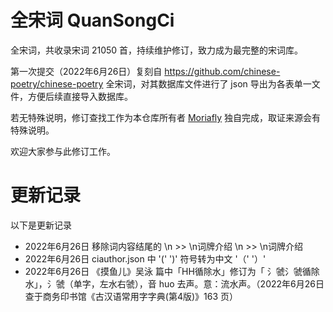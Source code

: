 # 全宋词 QuanSongCi

全宋词，共收录宋词 21050 首，持续维护修订，致力成为最完整的宋词库。

第一次提交（2022年6月26日）复刻自 https://github.com/chinese-poetry/chinese-poetry 全宋词，对其数据库文件进行了 json 导出为各表单一文件，方便后续直接导入数据库。

若无特殊说明，修订查找工作为本仓库所有者 [Moriafly](https://github.com/Moriafly) 独自完成，取证来源会有特殊说明。

欢迎大家参与此修订工作。

# 更新记录



以下是更新记录

- 2022年6月26日 移除词内容结尾的 \n >> \n词牌介绍 \n >> \n词牌介绍
- 2022年6月26日 ciauthor.json 中 '(' ')' 符号转为中文 '（' '）'
- 2022年6月26日 《摸鱼儿》吴泳 篇中「HH循除水」修订为「 氵虢氵虢循除水」，氵虢（单字，左水右虢），音 huo 去声。意：流水声。（2022年6月26日查于商务印书馆《古汉语常用字字典(第4版)》163 页）